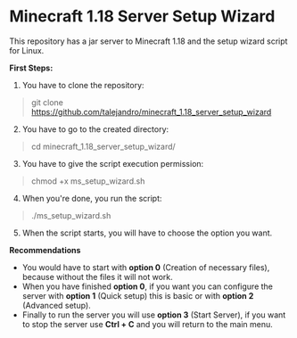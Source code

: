 # Minecraft 1.18 Server Setup Wizard

This repository has a jar server to Minecraft 1.18 and the setup wizard script for Linux.

**First Steps:**

1. You have to clone the repository: 

> git clone https://github.com/talejandro/minecraft_1.18_server_setup_wizard

2. You have to go to the created directory: 

> cd minecraft_1.18_server_setup_wizard/

3. You have to give the script execution permission: 

> chmod +x ms_setup_wizard.sh

4. When you're done, you run the script: 

> ./ms_setup_wizard.sh

5. When the script starts, you will have to choose the option you want.

**Recommendations**
 

 - You would have to start with **option 0** (Creation of necessary
   files), because without the files it will not work.
 - When you have finished **option 0**, if you want you can configure
   the server with **option 1** (Quick setup) this is basic or with
   **option 2** (Advanced setup).
 - Finally to run the server you will use **option 3** (Start Server),
   if you want to stop the server use **Ctrl + C** and you will return
   to the main menu.
